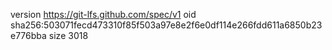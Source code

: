 version https://git-lfs.github.com/spec/v1
oid sha256:503071fecd473310f85f503a97e8e2f6e0df114e266fdd611a6850b23e776bba
size 3018
